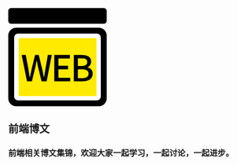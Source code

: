 
<img src="../.vuepress/public/icons/icon_web.png" align="center"/>

## 前端博文

### 前端相关博文集锦，欢迎大家一起学习，一起讨论，一起进步。

